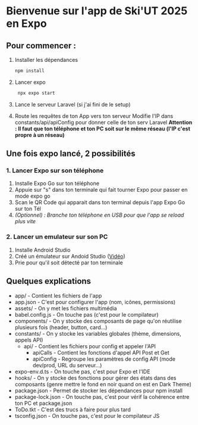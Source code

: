 # Bienvenue sur l'app de Ski'UT 2025 en Expo

## Pour commencer :
1. Installer les dépendances

   ```bash
   npm install
   ```
   
2. Lancer expo

   ```bash
    npx expo start
   ```

3. Lance le serveur Laravel (si j'ai fini de le setup)

4. Route les requêtes de ton App vers ton serveur
Modifie l'IP dans constants/api/apiConfig pour donner celle de ton serv Laravel
**Attention : Il faut que ton téléphone et ton PC soit sur le même réseau (l'IP c'est propre à un réseau)**

## Une fois expo lancé, 2 possibilités
### 1. Lancer Expo sur son téléphone
1. Installe Expo Go sur ton téléphone
2. Appuie sur "s" dans ton terminale qui fait tourner Expo pour passer en mode expo go
3. Scan le QR Code qui apparait dans ton terminal depuis l'app Expo Go sur ton Tél
4. _(Optionnel) : Branche ton téléphone en USB pour que l'app se reload plus vite_

### 2. Lancer un emulateur sur son PC
1. Installe Android Studio 
2. Créé un émulateur sur Andoid Studio ([Vidéo](https://youtu.be/JdQlicAP5W4?si=-o1wGceeZI8_Ob8j))
3. Prie pour qu'il soit détecté par ton terminale


## Quelques explications
* app/  - Contient les fichiers de l'app
* app.json  - C'est pour configurer l'app (nom, icônes, permissions)
* assets/  - On y met les fichiers multimédia
* babel.config.js  -  On touche pas (c'est pour le compilateur)
* components/  - On y stocke des composants de page qu'on réutilise plusieurs fois (header, button, card...)
* constants/  - On y stocke les variables globales (thème, dimensions, appels API)
  * api/  - Contient les fichiers pour config et appeler l'API
    * apiCalls  - Contient les fonctions d'appel API Post et Get
    * apiConfig  - Regroupe les paramètres de config API (mode dev/prod, URL du serveur...)
* expo-env.d.ts  - On touche pas, c'est pour Expo et l'IDE
* hooks/  - On y stocke des fonctions pour gérer des états dans des composants (genre mettre le fond en noir quand on est en Dark Theme)
* package.json  - Permet de stocker les dépendances pour npm install
* package-lock.json  - On touche pas, c'est pour vérif la cohérence entre ton PC et package.json
* ToDo.tkt  - C'est des trucs à faire pour plus tard
* tsconfig.json  - On touche pas, c'est pour le compilateur JS
